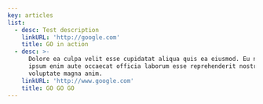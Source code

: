 ```yaml
---
key: articles
list:
  - desc: Test description
    linkURL: 'http://google.com'
    title: GO in action
  - desc: >-
      Dolore ea culpa velit esse cupidatat aliqua quis ea eiusmod. Eu nostrud
      ipsum enim aute occaecat officia laborum esse reprehenderit nostrud
      voluptate magna anim.
    linkURL: 'http://www.google.com'
    title: GO GO GO
---
```


